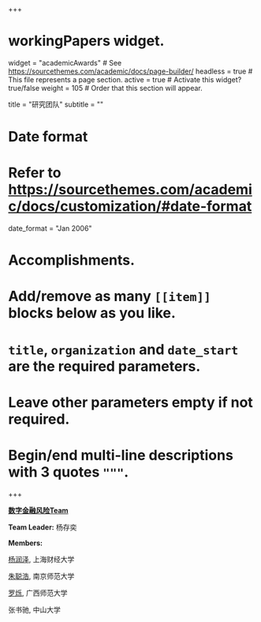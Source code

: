 +++
# workingPapers widget.
widget = "academicAwards"  # See https://sourcethemes.com/academic/docs/page-builder/
headless = true  # This file represents a page section.
active = true  # Activate this widget? true/false
weight = 105  # Order that this section will appear.

title = "研究团队"
subtitle = ""

# Date format
#   Refer to https://sourcethemes.com/academic/docs/customization/#date-format
date_format = "Jan 2006"

# Accomplishments.
#   Add/remove as many `[[item]]` blocks below as you like.
#   `title`, `organization` and `date_start` are the required parameters.
#   Leave other parameters empty if not required.
#   Begin/end multi-line descriptions with 3 quotes `"""`.

+++

**<a href="https://www.researchgate.net/lab/Digital-Financial-Risk-Lab-Cunyi-Yang" target="_blank">数字金融风险Team</a>**

**Team Leader:** 杨存奕

**Members:**

<a href="https://www.researchgate.net/profile/Runze-Yang-8" target="_blank">杨润泽</a>, 上海财经大学

<a href="https://www.researchgate.net/profile/Conghao-Zhu" target="_blank">朱聪浩</a>, 南京师范大学

<a href="https://www.researchgate.net/profile/Shuo-Luo-2" target="_blank">罗烁</a>, 广西师范大学

张书驰, 中山大学


